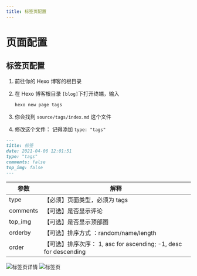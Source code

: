 ```yaml
---
title: 标签页配置
---
```

# 页面配置
## 标签页配置

1. 前往你的 Hexo 博客的根目录

2. 在 Hexo 博客根目录 `[blog]`下打开终端，输入

   ```bash
   hexo new page tags
   ```

3. 你会找到 `source/tags/index.md` 这个文件

4. 修改这个文件：
   记得添加 `type: "tags"`

```markdown
---
title: 标签
date: 2021-04-06 12:01:51
type: "tags"
comments: false
top_img: false
---
```

| 参数     | 解释                                                         |
| -------- | ------------------------------------------------------------ |
| type     | 【必须】页面类型，必须为 tags                                |
| comments | 【可选】是否显示评论                                         |
| top_img  | 【可选】是否显示顶部图                                       |
| orderby  | 【可选】排序方式 ：random/name/length                        |
| order    | 【可选】排序次序： 1, asc for ascending; -1, desc for descending |

![标签页详情](https://img02.anheyu.com/adminuploads/1/2023/04/09/6432634045c13.png!blogimg)
![标签页](https://img02.anheyu.com/adminuploads/1/2023/04/09/6432637cecf77.png!blogimg)